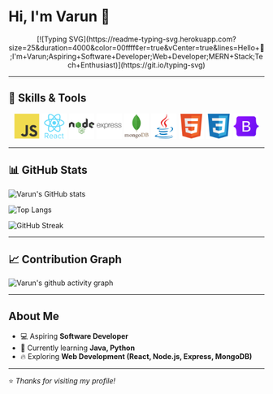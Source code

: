 # Hi, I'm Varun 👋

<p align="center">
  [![Typing SVG](https://readme-typing-svg.herokuapp.com?size=25&duration=4000&color=00ffff&center=true&vCenter=true&lines=Hello+👋;I'm+Varun;Aspiring+Software+Developer;Web+Developer;MERN+Stack;Tech+Enthusiast)](https://git.io/typing-svg)
</p>

---

## 🚀 Skills & Tools
<p align="center">
  <!-- JavaScript -->
  <img src="https://raw.githubusercontent.com/devicons/devicon/master/icons/javascript/javascript-original.svg" width="50" height="50" />
  <!-- React -->
  <img src="https://raw.githubusercontent.com/devicons/devicon/master/icons/react/react-original-wordmark.svg" width="50" height="50" />
  <!-- Node.js -->
  <img src="https://raw.githubusercontent.com/devicons/devicon/master/icons/nodejs/nodejs-original-wordmark.svg" width="50" height="50" />
  <!-- Express -->
  <img src="https://raw.githubusercontent.com/devicons/devicon/master/icons/express/express-original-wordmark.svg" width="50" height="50" />
  <!-- MongoDB -->
  <img src="https://raw.githubusercontent.com/devicons/devicon/master/icons/mongodb/mongodb-original-wordmark.svg" width="50" height="50" />
  <!-- Java -->
  <img src="https://raw.githubusercontent.com/devicons/devicon/master/icons/java/java-original.svg" width="50" height="50" />
  <!-- HTML -->
  <img src="https://raw.githubusercontent.com/devicons/devicon/master/icons/html5/html5-original.svg" width="50" height="50" />
  <!-- CSS -->
  <img src="https://raw.githubusercontent.com/devicons/devicon/master/icons/css3/css3-original.svg" width="50" height="50" />
  <!-- Bootstrap -->
  <img src="https://raw.githubusercontent.com/devicons/devicon/master/icons/bootstrap/bootstrap-original.svg" width="50" height="50" />
</p>

---

## 📊 GitHub Stats
![Varun's GitHub stats](https://github-readme-stats.vercel.app/api?username=Varun04-pixel&show_icons=true&theme=radical)

![Top Langs](https://github-readme-stats.vercel.app/api/top-langs/?username=Varun04-pixel&layout=compact&theme=radical)

![GitHub Streak](https://streak-stats.demolab.com/?user=Varun04-pixel&theme=radical)

---

## 📈 Contribution Graph
![Varun's github activity graph](https://github-readme-activity-graph.vercel.app/graph?username=Varun04-pixel&theme=react-dark&hide_border=true)

---

##  About Me
- 💻 Aspiring **Software Developer**
- 🌱 Currently learning **Java, Python**
- 🔥 Exploring **Web Development (React, Node.js, Express, MongoDB)**

---

⭐️ *Thanks for visiting my profile!*
